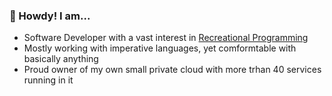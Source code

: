 ### :space_invader: Howdy! I am...

- Software Developer with a vast interest in [Recreational Programming](https://medium.com/@zarkzork/recreational-programming-279e330c6f9a)
- Mostly working with imperative languages, yet comformtable with basically anything
- Proud owner of my own small private cloud with more trhan 40 services running in it
